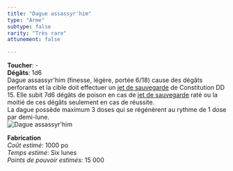 ```yaml
---
title: "Dague assassyr'him"
type: "Arme"
subtype: false
rarity: "Très rare"
attunement: false

---
```

**Toucher**: -     
**Dégâts**: 1d6     
Dague assassyr'him (finesse, légère, portée 6/18) cause des dégâts perforants et la cible doit effectuer un [jet de sauvegarde](/utiliser-les-caracteristiques/#jets-de-sauvegarde) de Constitution DD 15. Elle subit 7d6 dégâts de poison en cas de [jet de sauvegarde](/utiliser-les-caracteristiques/#jets-de-sauvegarde) raté ou la moitié de ces dégâts seulement en cas de réussite.  
La dague possède maximum 3 doses qui se régénèrent au rythme de 1 dose par demi-lune.  
![Dague assassyr'him](https://www.douaratil.fr/illustrations/objet/dagueassassyrhim.jpg)  

**Fabrication**  
*Coût estimé*: 1000 po    
*Temps estimé*: Six lunes  
*Points de pouvoir estimés*: 15 000    
